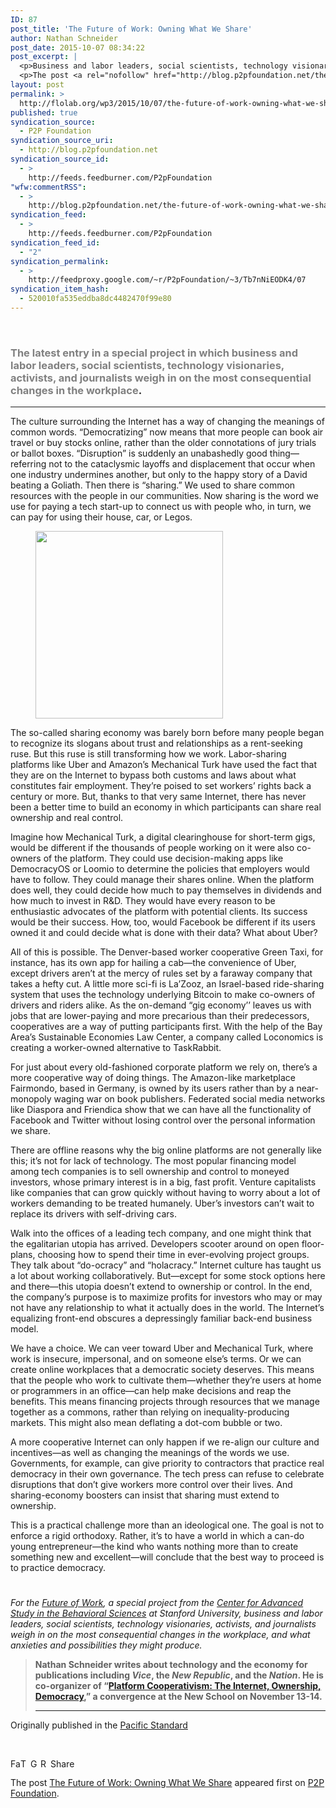 ```yaml
---
ID: 87
post_title: 'The Future of Work: Owning What We Share'
author: Nathan Schneider
post_date: 2015-10-07 08:34:22
post_excerpt: |
  <p>Business and labor leaders, social scientists, technology visionaries, activists, and journalists weigh in on the most consequential changes in the workplace through this special project. The culture surrounding the Internet has a way of changing the meanings of common words. &ldquo;Democratizing&rdquo; now means that more people can book air travel [&hellip;]</p>
  <p>The post <a rel="nofollow" href="http://blog.p2pfoundation.net/the-future-of-work-owning-what-we-share/2015/10/07">The Future of Work: Owning What We Share</a> appeared first on <a rel="nofollow" href="http://blog.p2pfoundation.net/">P2P Foundation</a>.</p>
layout: post
permalink: >
  http://flolab.org/wp3/2015/10/07/the-future-of-work-owning-what-we-share/
published: true
syndication_source:
  - P2P Foundation
syndication_source_uri:
  - http://blog.p2pfoundation.net
syndication_source_id:
  - >
    http://feeds.feedburner.com/P2pFoundation
"wfw:commentRSS":
  - >
    http://blog.p2pfoundation.net/the-future-of-work-owning-what-we-share/2015/10/07/feed
syndication_feed:
  - >
    http://feeds.feedburner.com/P2pFoundation
syndication_feed_id:
  - "2"
syndication_permalink:
  - >
    http://feedproxy.google.com/~r/P2pFoundation/~3/Tb7nNiEODK4/07
syndication_item_hash:
  - 520010fa535eddba8dc4482470f99e80
---
```

&nbsp;
<h3><span class="ng-scope"><span style="color: #808080;">The latest entry in a special project in which business and labor leaders, social scientists, technology visionaries, activists, and journalists weigh in on the most consequential changes in the workplace</span>.</span></h3>

<hr />
<p class="ng-scope">The culture surrounding the Internet has a way of changing the meanings of common words. “Democratizing” now means that more people can book air travel or buy stocks online, rather than the older connotations of jury trials or ballot boxes. “Disruption” is suddenly an unabashedly good thing—referring not to the cataclysmic layoffs and displacement that occur when one industry undermines another, but only to the happy story of a David beating a Goliath. Then there is “sharing.” We used to share common resources with the people in our communities. Now sharing is the word we use for paying a tech start-up to connect us with people who, in turn, we can pay for using their house, car, or Legos.</p>

<div class="ng-scope ng-isolate-scope"><figure class="tml-image l-wrap-right "><img class="alignright" src="http://a5.files.psmag.com/image/upload/c_fit,cs_srgb,dpr_1.0,q_80,w_460/MTMyNjc4OTExMjc5NTM1Mzc4.jpg" alt="" width="300" height="300" /></figure></div>
<p class="ng-scope">The so-called sharing economy was barely born before many people began to recognize its slogans about trust and relationships as a rent-seeking ruse. But this ruse is still transforming how we work. Labor-sharing platforms like Uber and Amazon’s Mechanical Turk have used the fact that they are on the Internet to bypass both customs and laws about what constitutes fair employment. They’re poised to set workers’ rights back a century or more. But, thanks to that very same Internet, there has never been a better time to build an economy in which participants can share real ownership and real control.</p>
<p class="ng-scope">Imagine how Mechanical Turk, a digital clearinghouse for short-term gigs, would be different if the thousands of people working on it were also co-owners of the platform. They could use decision-making apps like DemocracyOS or Loomio to determine the policies that employers would have to follow. They could manage their shares online. When the platform does well, they could decide how much to pay themselves in dividends and how much to invest in R&amp;D. They would have every reason to be enthusiastic advocates of the platform with potential clients. Its success would be their success. How, too, would Facebook be different if its users owned it and could decide what is done with their data? What about Uber?</p>
<p class="ng-scope">All of this is possible. The Denver-based worker cooperative Green Taxi, for instance, has its own app for hailing a cab—the convenience of Uber, except drivers aren’t at the mercy of rules set by a faraway company that takes a hefty cut. A little more sci-fi is La’Zooz, an Israel-based ride-sharing system that uses the technology underlying Bitcoin to make co-owners of drivers and riders alike. As the on-demand “gig economy’’ leaves us with jobs that are lower-paying and more precarious than their predecessors, cooperatives are a way of putting participants first. With the help of the Bay Area’s Sustainable Economies Law Center, a company called Loconomics is creating a worker-owned alternative to TaskRabbit.</p>
<p class="ng-scope">For just about every old-fashioned corporate platform we rely on, there’s a more cooperative way of doing things. The Amazon-like marketplace Fairmondo, based in Germany, is owned by its users rather than by a near-monopoly waging war on book publishers. Federated social media networks like Diaspora and Friendica show that we can have all the functionality of Facebook and Twitter without losing control over the personal information we share.</p>
<p class="ng-scope">There are offline reasons why the big online platforms are not generally like this; it’s not for lack of technology. The most popular financing model among tech companies is to sell ownership and control to moneyed investors, whose primary interest is in a big, fast profit. Venture capitalists like companies that can grow quickly without having to worry about a lot of workers demanding to be treated humanely. Uber’s investors can’t wait to replace its drivers with self-driving cars.</p>
<p class="ng-scope">Walk into the offices of a leading tech company, and one might think that the egalitarian utopia has arrived. Developers scooter around on open floor-plans, choosing how to spend their time in ever-evolving project groups. They talk about “do-ocracy” and “holacracy.” Internet culture has taught us a lot about working collaboratively. But—except for some stock options here and there—this utopia doesn’t extend to ownership or control. In the end, the company’s purpose is to maximize profits for investors who may or may not have any relationship to what it actually does in the world. The Internet’s equalizing front-end obscures a depressingly familiar back-end business model.</p>
<p class="ng-scope">We have a choice. We can veer toward Uber and Mechanical Turk, where work is insecure, impersonal, and on someone else’s terms. Or we can create online workplaces that a democratic society deserves. This means that the people who work to cultivate them—whether they’re users at home or programmers in an office—can help make decisions and reap the benefits. This means financing projects through resources that we manage together as a commons, rather than relying on inequality-producing markets. This might also mean deflating a dot-com bubble or two.</p>
<p class="ng-scope">A more cooperative Internet can only happen if we re-align our culture and incentives—as well as changing the meanings of the words we use. Governments, for example, can give priority to contractors that practice real democracy in their own governance. The tech press can refuse to celebrate disruptions that don’t give workers more control over their lives. And sharing-economy boosters can insist that sharing must extend to ownership.</p>
<p class="ng-scope">This is a practical challenge more than an ideological one. The goal is not to enforce a rigid orthodoxy. Rather, it’s to have a world in which a can-do young entrepreneur—the kind who wants nothing more than to create something new and excellent—will conclude that the best way to proceed is to practice democracy.</p>

<div class="ng-scope ng-isolate-scope"><figure class="tml-image l-inline "><img src="http://a3.files.psmag.com/image/upload/c_fit,cs_srgb,dpr_1.0,q_80,w_620/MTI3NjAyMzI3MzEyOTYyODM0.jpg" alt="" width="57" height="11" /></figure></div>
<p class="ng-scope"><em>For the <a href="http://www.psmag.com/series/the-future-of-work-and-workers">Future of Work</a>, a special project from the <a href="http://www.casbs.org/about-center">Center for Advanced Study in the Behavioral Sciences</a> at Stanford University</em><em>, </em><em>business and labor leaders, social scientists, technology visionaries, activists, and journalists weigh</em><em> in on the most consequential changes in the workplace, and what anxieties and possibilities they might produce.</em></p>

<blockquote class="ng-scope l-wrap-right"><strong>Nathan Schneider writes about technology and the economy for publications including </strong><strong><em>Vice</em></strong><strong>, the </strong><strong><em>New Republic</em></strong><strong>, and the </strong><strong><em>Nation</em>. </strong><strong>He is co-organizer of “</strong><strong><a href="http://platformcoop.net/">Platform Cooperativism: The Internet, Ownership, Democracy</a></strong><strong>,” a convergence at the New School on November 13-14.</strong>

<hr />

</blockquote>
Originally published in the <a href="http://www.psmag.com/business-economics/the-future-of-work-owning-what-we-share">Pacific Standard</a>

&nbsp;

<a class="a2a_button_facebook" title="Facebook" href="http://www.addtoany.com/add_to/facebook?linkurl=http%3A%2F%2Fblog.p2pfoundation.net%2Fthe-future-of-work-owning-what-we-share%2F2015%2F10%2F07&amp;linkname=The%20Future%20of%20Work%3A%20Owning%20What%20We%20Share" rel="nofollow"><img src="http://blog.p2pfoundation.net/wp-content/plugins/add-to-any/icons/facebook.png" alt="Facebook" width="16" height="16" /></a><a class="a2a_button_twitter" title="Twitter" href="http://www.addtoany.com/add_to/twitter?linkurl=http%3A%2F%2Fblog.p2pfoundation.net%2Fthe-future-of-work-owning-what-we-share%2F2015%2F10%2F07&amp;linkname=The%20Future%20of%20Work%3A%20Owning%20What%20We%20Share" rel="nofollow"><img src="http://blog.p2pfoundation.net/wp-content/plugins/add-to-any/icons/twitter.png" alt="Twitter" width="16" height="16" /></a><a class="a2a_button_google_plus" title="Google+" href="http://www.addtoany.com/add_to/google_plus?linkurl=http%3A%2F%2Fblog.p2pfoundation.net%2Fthe-future-of-work-owning-what-we-share%2F2015%2F10%2F07&amp;linkname=The%20Future%20of%20Work%3A%20Owning%20What%20We%20Share" rel="nofollow"><img src="http://blog.p2pfoundation.net/wp-content/plugins/add-to-any/icons/google_plus.png" alt="Google+" width="16" height="16" /></a><a class="a2a_button_reddit" title="Reddit" href="http://www.addtoany.com/add_to/reddit?linkurl=http%3A%2F%2Fblog.p2pfoundation.net%2Fthe-future-of-work-owning-what-we-share%2F2015%2F10%2F07&amp;linkname=The%20Future%20of%20Work%3A%20Owning%20What%20We%20Share" rel="nofollow"><img src="http://blog.p2pfoundation.net/wp-content/plugins/add-to-any/icons/reddit.png" alt="Reddit" width="16" height="16" /></a><a id="wpa2a_20" class="a2a_dd a2a_target addtoany_share_save" href="https://www.addtoany.com/share_save#url=http%3A%2F%2Fblog.p2pfoundation.net%2Fthe-future-of-work-owning-what-we-share%2F2015%2F10%2F07&amp;title=The%20Future%20of%20Work%3A%20Owning%20What%20We%20Share"><img src="http://blog.p2pfoundation.net/wp-content/plugins/add-to-any/share_save_120_16.png" alt="Share" width="120" height="16" /></a>

The post <a href="http://blog.p2pfoundation.net/the-future-of-work-owning-what-we-share/2015/10/07" rel="nofollow">The Future of Work: Owning What We Share</a> appeared first on <a href="http://blog.p2pfoundation.net/" rel="nofollow">P2P Foundation</a>.
<div class="feedflare"><a href="http://feeds.feedburner.com/~ff/P2pFoundation?a=Tb7nNiEODK4:sPnfQUQHH5U:7Q72WNTAKBA"><img src="http://feeds.feedburner.com/~ff/P2pFoundation?d=7Q72WNTAKBA" alt="" border="0" /></a> <a href="http://feeds.feedburner.com/~ff/P2pFoundation?a=Tb7nNiEODK4:sPnfQUQHH5U:D7DqB2pKExk"><img src="http://feeds.feedburner.com/~ff/P2pFoundation?i=Tb7nNiEODK4:sPnfQUQHH5U:D7DqB2pKExk" alt="" border="0" /></a> <a href="http://feeds.feedburner.com/~ff/P2pFoundation?a=Tb7nNiEODK4:sPnfQUQHH5U:2mJPEYqXBVI"><img src="http://feeds.feedburner.com/~ff/P2pFoundation?d=2mJPEYqXBVI" alt="" border="0" /></a></div>
<img src="http://feeds.feedburner.com/~r/P2pFoundation/~4/Tb7nNiEODK4" alt="" width="1" height="1" />
